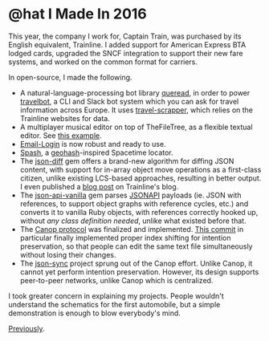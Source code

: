 # @hat I Made In 2016

This year, the company I work for, Captain Train, was purchased by its English equivalent, Trainline. I added support for American Express BTA lodged cards, upgraded the SNCF integration to support their new fare systems, and worked on the common format for carriers.

In open-source, I made the following.

- A natural-language-processing bot library [queread][], in order to power [travelbot][], a CLI and Slack bot system which you can ask for travel information across Europe. It uses [travel-scrapper][], which relies on the Trainline websites for data.
- A multiplayer musical editor on top of TheFileTree, as a flexible textual editor. See [this example][musical editor].
- [Email-Login][] is now robust and ready to use.
- [Spash][], a [geohash][]-inspired Spacetime locator.
- The [json-diff][] gem offers a brand-new algorithm for diffing JSON content, with support for in-array object move operations as a first-class citizen, unlike existing LCS-based approaches, resulting in better output. I even published a [blog post][] on Trainline's blog.
- The [json-api-vanilla][] gem parses [JSONAPI][] payloads (ie. JSON with references, to support object graphs with reference cycles, etc.) and converts it to vanilla Ruby objects, with references correctly hooked up, without *any class definition needed*, unlike what existed before that.
- The [Canop protocol][] was finalized and implemented. [This commit][canop rebase] in particular finally implemented proper index shifting for intention preservation, so that people can edit the same text file simultaneously without losing their changes.
- The [json-sync][] project sprung out of the Canop effort. Unlike Canop, it cannot yet perform intention preservation. However, its design supports peer-to-peer networks, unlike Canop which is centralized.

I took greater concern in explaining my projects. People wouldn't understand the schematics for the first automobile, but a simple demonstration is enough to blow everybody's mind.

[Previously][].

[queread]: https://github.com/espadrine/queread
[travelbot]: https://github.com/espadrine/travelbot
[travel-scrapper]: https://github.com/espadrine/travel-scrapper
[musical editor]: https://thefiletree.com/david/audio/test.abc
[Email-Login]: https://github.com/espadrine/email-login
[Spash]: https://espadrine.github.io/spash/
[geohash]: https://en.wikipedia.org/wiki/Geohash
[json-diff]: https://github.com/espadrine/json-diff
[JSONAPI]: http://jsonapi.org/
[json-api-vanilla]: https://github.com/espadrine/json-api-vanilla
[json-sync]: https://github.com/espadrine/json-sync
[Canop protocol]: https://github.com/espadrine/canop/blob/master/doc/protocol.md
[canop rebase]: https://github.com/espadrine/canop/commit/b0f37b2cc789513e9c8bd1986e113bed6580328f
[blog post]: https://engineering.thetrainline.com/2016/10/05/how-we-switched-without-a-hitch-to-a-new-api/
[Previously]: http://espadrine.tumblr.com/post/138229350686/what-i-did-in-2015
